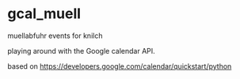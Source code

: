 # gcal_muell
muellabfuhr events for knilch

playing around with the Google calendar API.

based on https://developers.google.com/calendar/quickstart/python
